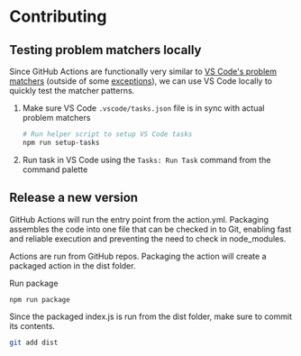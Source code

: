 # Contributing

## Testing problem matchers locally

Since GitHub Actions are functionally very similar to [VS Code's problem matchers]() (outside of some [exceptions](https://github.com/actions/runner/blob/master/docs/adrs/0276-problem-matchers.md#where-we-diverge-from-vscode)), we can use VS Code locally to quickly test the matcher patterns.

1. Make sure VS Code `.vscode/tasks.json` file is in sync with actual problem matchers
    ```bash
    # Run helper script to setup VS Code tasks
    npm run setup-tasks
    ```
1. Run task in VS Code using the `Tasks: Run Task` command from the command palette


## Release a new version

GitHub Actions will run the entry point from the action.yml. Packaging assembles the code into one file that can be checked in to Git, enabling fast and reliable execution and preventing the need to check in node_modules.

Actions are run from GitHub repos.  Packaging the action will create a packaged action in the dist folder.

Run package

```bash
npm run package
```

Since the packaged index.js is run from the dist folder, make sure to commit its contents.

```bash
git add dist
```
